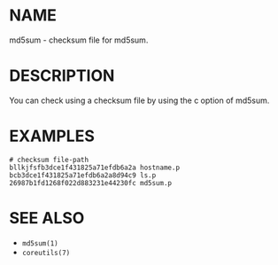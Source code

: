 # NAME
md5sum - checksum file for md5sum.

# DESCRIPTION
You can check using a checksum file by using the c option of md5sum.

# EXAMPLES

    # checksum file-path
    bllkjfsfb3dce1f431825a71efdb6a2a hostname.p
    bcb3dce1f431825a71efdb6a2a8d94c9 ls.p
    26987b1fd1268f022d883231e44230fc md5sum.p

# SEE ALSO
- `md5sum(1)`
- `coreutils(7)`
